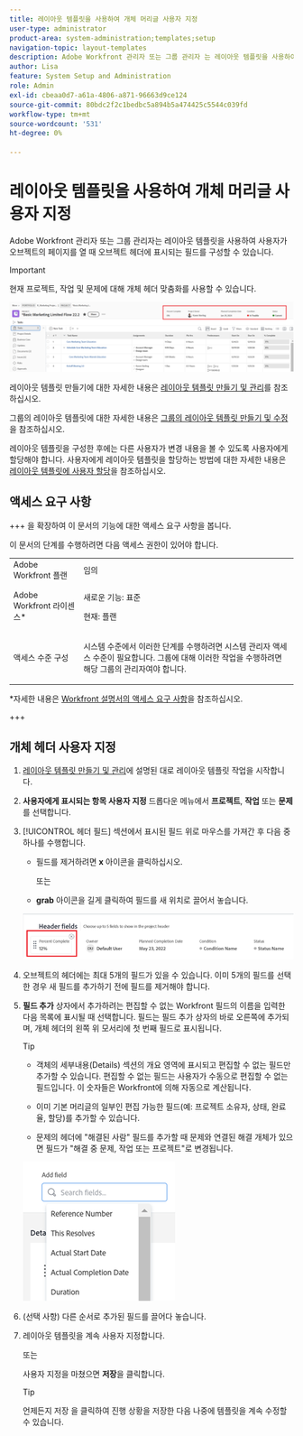 ```yaml
---
title: 레이아웃 템플릿을 사용하여 개체 머리글 사용자 지정
user-type: administrator
product-area: system-administration;templates;setup
navigation-topic: layout-templates
description: Adobe Workfront 관리자 또는 그룹 관리자 는 레이아웃 템플릿을 사용하여 사용자가 오브젝트의 페이지를 열 때 오브젝트 헤더에 표시되는 필드를 구성할 수 있습니다.
author: Lisa
feature: System Setup and Administration
role: Admin
exl-id: cbeaa0d7-a61a-4806-a871-96663d9ce124
source-git-commit: 80bdc2f2c1bedbc5a894b5a474425c5544c039fd
workflow-type: tm+mt
source-wordcount: '531'
ht-degree: 0%

---
```


# 레이아웃 템플릿을 사용하여 개체 머리글 사용자 지정

Adobe Workfront 관리자 또는 그룹 관리자는 레이아웃 템플릿을 사용하여 사용자가 오브젝트의 페이지를 열 때 오브젝트 헤더에 표시되는 필드를 구성할 수 있습니다.

>[!IMPORTANT]
>
>현재 프로젝트, 작업 및 문제에 대해 개체 헤더 맞춤화를 사용할 수 있습니다.

![개체 헤더 필드](assets/object-header-fields.png)

레이아웃 템플릿 만들기에 대한 자세한 내용은 [레이아웃 템플릿 만들기 및 관리](../use-layout-templates/create-and-manage-layout-templates.md)를 참조하십시오.

그룹의 레이아웃 템플릿에 대한 자세한 내용은 [그룹의 레이아웃 템플릿 만들기 및 수정](../../../administration-and-setup/manage-groups/work-with-group-objects/create-and-modify-a-groups-layout-templates.md)을 참조하십시오.

레이아웃 템플릿을 구성한 후에는 다른 사용자가 변경 내용을 볼 수 있도록 사용자에게 할당해야 합니다. 사용자에게 레이아웃 템플릿을 할당하는 방법에 대한 자세한 내용은 [레이아웃 템플릿에 사용자 할당](../use-layout-templates/assign-users-to-layout-template.md)을 참조하십시오.

## 액세스 요구 사항

+++ 을 확장하여 이 문서의 기능에 대한 액세스 요구 사항을 봅니다.

이 문서의 단계를 수행하려면 다음 액세스 권한이 있어야 합니다.


<table style="table-layout:auto"> 
 <col> 
 <col> 
 <tbody> 
  <tr> 
   <td role="rowheader">Adobe Workfront 플랜</td> 
   <td>임의</td> 
  </tr> 
  <tr> 
   <td role="rowheader">Adobe Workfront 라이센스*</td> 
   <td><p>새로운 기능: 표준</p>
  <p> 현재: 플랜</p>
   </td> 
  </tr> 
  <tr> 
   <td role="rowheader">액세스 수준 구성</td> 
   <td> <p>시스템 수준에서 이러한 단계를 수행하려면 시스템 관리자 액세스 수준이 필요합니다.
그룹에 대해 이러한 작업을 수행하려면 해당 그룹의 관리자여야 합니다.</p> </td> 
  </tr> 
 </tbody> 
</table>

*자세한 내용은 [Workfront 설명서의 액세스 요구 사항](/help/quicksilver/administration-and-setup/add-users/access-levels-and-object-permissions/access-level-requirements-in-documentation.md)을 참조하십시오.

+++

## 개체 헤더 사용자 지정

1. [레이아웃 템플릿 만들기 및 관리](../../customize-workfront/use-layout-templates/create-and-manage-layout-templates.md)에 설명된 대로 레이아웃 템플릿 작업을 시작합니다.
1. **사용자에게 표시되는 항목 사용자 지정** 드롭다운 메뉴에서 **프로젝트**, **작업** 또는 **문제**&#x200B;를 선택합니다.

   <!--when this will be possible for more than 3 objects, at production, make this more general: update the sentence above to say "select an object you want to customize in the Customize what users see drop-down menu). -->

1. [!UICONTROL 헤더 필드] 섹션에서 표시된 필드 위로 마우스를 가져간 후 다음 중 하나를 수행합니다.
   * 필드를 제거하려면 **x** 아이콘을 클릭하십시오.

     또는

   * **grab** 아이콘을 길게 클릭하여 필드를 새 위치로 끌어서 놓습니다.

   <!--(NOTE: make sure the default names of these fields have not changed; otherwise, update screen shot)-->

   ![개체 머리글 필드 숨기기 및 이동 아이콘](assets/object-header-field-x-and-grab-icons-in-lt.png)

1. 오브젝트의 헤더에는 최대 5개의 필드가 있을 수 있습니다.
이미 5개의 필드를 선택한 경우 새 필드를 추가하기 전에 필드를 제거해야 합니다.
1. **필드 추가** 상자에서 추가하려는 편집할 수 없는 Workfront 필드의 이름을 입력한 다음 목록에 표시될 때 선택합니다. 필드는 필드 추가 상자의 바로 오른쪽에 추가되며, 개체 헤더의 왼쪽 위 모서리에 첫 번째 필드로 표시됩니다.

   >[!TIP]
   >
   >* 객체의 세부내용(Details) 섹션의 개요 영역에 표시되고 편집할 수 없는 필드만 추가할 수 있습니다. 편집할 수 없는 필드는 사용자가 수동으로 편집할 수 없는 필드입니다. 이 숫자들은 Workfront에 의해 자동으로 계산됩니다.
   >
   >* 이미 기본 머리글의 일부인 편집 가능한 필드(예: 프로젝트 소유자, 상태, 완료율, 할당)를 추가할 수 있습니다.
   >
   >* 문제의 헤더에 &quot;해결된 사람&quot; 필드를 추가할 때 문제와 연결된 해결 개체가 있으면 필드가 &quot;해결 중 문제, 작업 또는 프로젝트&quot;로 변경됩니다.


   ![헤더에 필드 추가](assets/add-field-to-header-in-lt-list.png)


1. (선택 사항) 다른 순서로 추가된 필드를 끌어다 놓습니다.

1. 레이아웃 템플릿을 계속 사용자 지정합니다.

   또는

   사용자 지정을 마쳤으면 **저장**&#x200B;을 클릭합니다.

   >[!TIP]
   >
   >언제든지 저장 을 클릭하여 진행 상황을 저장한 다음 나중에 템플릿을 계속 수정할 수 있습니다.
